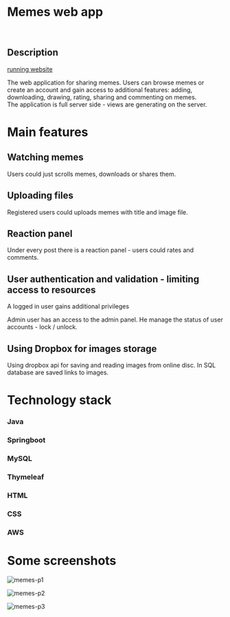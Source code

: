 # Memes web app
<br/>

## Description

[running website](http://13.51.163.167:8080/)

The web application for sharing memes. Users can browse memes or create an account and gain access to additional features: adding, downloading, drawing, rating, sharing and commenting on memes. <br/>
The application is full server side - views are generating on the server.
<br/>

# Main features
## Watching memes
Users could just scrolls memes, downloads or shares them. 

## Uploading files
Registered users could uploads memes with title and image file.

## Reaction panel
Under every post there is a reaction panel - users could rates and comments.

## User authentication and validation - limiting access to resources
A logged in user gains additional privileges <br/>

Admin user has an access to the admin panel. He manage the status of user accounts - lock / unlock.

## Using Dropbox for images storage
Using dropbox api for saving and reading images from online disc. In SQL database are saved links to images.

# Technology stack
### Java <br/>
### Springboot <br/>
### MySQL <br/>
### Thymeleaf <br/>
### HTML <br/>
### CSS <br/>
### AWS <br/>

# Some screenshots
![memes-p1](https://github.com/Pako2425/App_for_memes/assets/84390058/3c2ff0a8-4624-452c-8bdd-106db63a27f4)

![memes-p2](https://github.com/Pako2425/App_for_memes/assets/84390058/239142e2-0363-41d9-955d-4657f7a64da6)

![memes-p3](https://github.com/Pako2425/App_for_memes/assets/84390058/e3f74923-7899-4e6d-957f-f5f7d0d10c5a)
